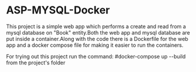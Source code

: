 # ASP-MYSQL-Docker

This project is a simple web app which performs a create and read from a mysql database on "Book" entity.Both the web app and mysql database are put inside a container.Along with the code there is a Dockerfile for the web app and a docker compose file for making it easier to run the containers.

For trying out this project run the command:
#docker-compose up --build from the project's folder

